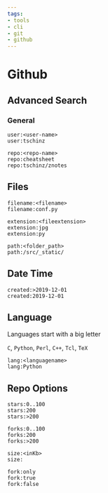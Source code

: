 ```yaml
---
tags:
- tools
- cli
- git
- github
---
```

# Github
## Advanced Search

### General

```
user:<user-name>
user:tschinz

repo:<repo-name>
repo:cheatsheet
repo:tschinz/znotes
```

## Files

```
filename:<filename>
filename:conf.py

extension:<fileextension>
extension:jpg
extension:py

path:<folder_path>
path:/src/_static/
```

## Date Time

```
created:>2019-12-01
created:2019-12-01
```

## Language

Languages start with a big letter

`C`, `Python`, `Perl`, `C++`, `Tcl`, `TeX`

```
lang:<languagename>
lang:Python
```

## Repo Options

```
stars:0..100
stars:200
stars:>200

forks:0..100
forks:200
forks:>200

size:<inKb>
size:

fork:only
fork:true
fork:false
```